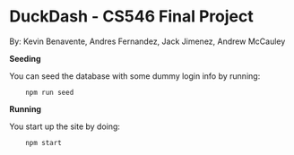
# DuckDash - CS546 Final Project

By: Kevin Benavente, Andres Fernandez, Jack Jimenez, Andrew McCauley

**Seeding**

You can seed the database with some dummy login info by running:

        npm run seed


**Running**

You start up the site by doing:

        npm start


